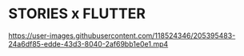 # STORIES x FLUTTER

https://user-images.githubusercontent.com/118524346/205395483-24a6df85-edde-43d3-8040-2af69bb1e0e1.mp4
